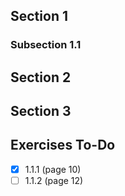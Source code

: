 ## Section 1

### Subsection 1.1

## Section 2

## Section 3

## Exercises To-Do

- [x] 1.1.1 (page 10)
- [ ] 1.1.2 (page 12)